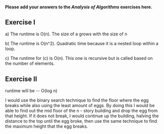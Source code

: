 #### Please add your answers to the ***Analysis of  Algorithms*** exercises here.

## Exercise I

a) The runtime is O(n). The size of a grows with the size of n


b) The runtime is O(n^2). Quadratic time because it is a nested loop within a loop.


c) The runtime for (c) is O(n). This one is recursive but is called based on the number of elements.

## Exercise II


runtime will be -- O(log n)

I would use the binary search technique to find the floor where the egg breaks while also using the least amount of eggs. 
By doing this I would be able to find out the mid floor of the n - story building and drop the egg from that height. If it does not break, I would continue up the building, 
halving the distance to the top until the egg broke, then use the same technique to find the maximum height that the egg breaks. 